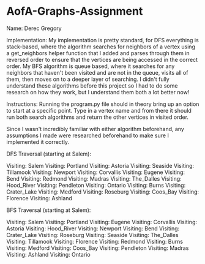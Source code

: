 # AofA-Graphs-Assignment

Name: Derec Gregory

Implementation: My implementation is pretty standard, for DFS everything is stack-based, where the algorithm searches for neighbors of a vertex using a get_neighbors helper function that I added and parses through them in reversed order to ensure that the vertices are being accessed in the correct order. My BFS algorithm is queue based, where it searches for any neighbors that haven't been visited and are not in the queue, visits all of them, then moves on to a deeper layer of searching. I didn't fully understand these algorithms before this project so I had to do some research on how they work, but I understand them both a lot better now!

Instructions: Running the program.py file should in theory bring up an option to start at a specific point. Type in a vertex name and from there it should run both search algorithms and return the other vertices in visited order. 

Since I wasn't incredibly familiar with either algorithm beforehand, any assumptions I made were researched beforehand to make sure I implemented it correctly.

DFS Traversal (starting at Salem):

Visiting: Salem
Visiting: Portland
Visiting: Astoria
Visiting: Seaside
Visiting: Tillamook
Visiting: Newport
Visiting: Corvallis
Visiting: Eugene
Visiting: Bend
Visiting: Redmond
Visiting: Madras
Visiting: The_Dalles
Visiting: Hood_River
Visiting: Pendleton
Visiting: Ontario
Visiting: Burns
Visiting: Crater_Lake
Visiting: Medford
Visiting: Roseburg
Visiting: Coos_Bay
Visiting: Florence
Visiting: Ashland

BFS Traversal (starting at Salem):

Visiting: Salem
Visiting: Portland
Visiting: Eugene
Visiting: Corvallis
Visiting: Astoria
Visiting: Hood_River
Visiting: Newport
Visiting: Bend
Visiting: Crater_Lake
Visiting: Roseburg
Visiting: Seaside
Visiting: The_Dalles
Visiting: Tillamook
Visiting: Florence
Visiting: Redmond
Visiting: Burns
Visiting: Medford
Visiting: Coos_Bay
Visiting: Pendleton
Visiting: Madras
Visiting: Ashland
Visiting: Ontario
